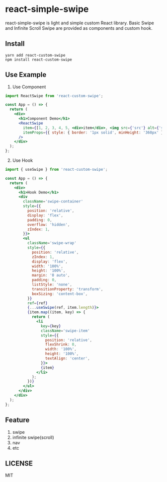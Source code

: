 # react-simple-swipe

<p>
react-simple-swipe is light and simple custom React library.
Basic Swipe and Infinite Scroll Swipe are provided as components and custom hook.
</p>

## Install

```shell
yarn add react-custom-swipe
npm install react-custom-swipe
```

## Use Example

1. Use Component

```jsx
import ReactSwipe from 'react-custom-swipe';

const App = () => {
  return (
    <div>
      <h1>Component Demo</h1>
      <ReactSwipe
        item={[1, 2, 3, 4, 5, <div>item</div>, <img src={'src'} alt={'src'} />]}
        itemProps={{ style: { border: '1px solid', minHeight: '360px' } }}
      />
    </div>
  );
};
```

2. Use Hook

```jsx
import { useSwipe } from 'react-custom-swipe';

const App = () => {
  return (
    <div>
      <h1>Hook Demo</h1>
      <div
        className='swipe-container'
        style={{
          position: 'relative',
          display: 'flex',
          padding: 0,
          overflow: 'hidden',
          zIndex: 1,
        }}>
        <ul
          className='swipe-wrap'
          style={{
            position: 'relative',
            zIndex: 1,
            display: 'flex',
            width: '100%',
            height: '100%',
            margin: '0 auto',
            padding: 0,
            listStyle: 'none',
            transitionProperty: 'transform',
            boxSizing: 'content-box',
          }}
          ref={ref}
          {...useSwipe(ref, item.length)}>
          {item.map((item, key) => {
            return (
              <li
                key={key}
                className='swipe-item'
                style={{
                  position: 'relative',
                  flexShrink: 0,
                  width: '100%',
                  height: '100%',
                  textAlign: 'center',
                }}>
                {item}
              </li>
            );
          })}
        </ul>
      </div>
    </div>
  );
};
```

## Feature

1. swipe
2. infinite swipe(scroll)
3. nav
4. etc

## LICENSE

MIT
